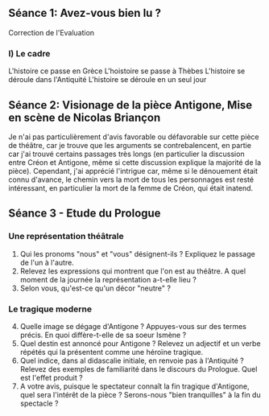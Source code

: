 ## Séance 1: Avez-vous bien lu ?
Correction de l'Evaluation
### I) Le cadre

L'histoire ce passe en Grèce
L'hoistoire se passe à Thèbes
L'histoire se déroule dans l'Antiquité
L'histoire se déroule en un seul jour

## Séance 2: Visionage de la pièce Antigone, Mise en scène de Nicolas Briançon

Je n'ai pas particulièrement d'avis favorable ou défavorable sur cette pièce de théâtre, car je trouve que les arguments se contrebalencent, en partie car j'ai trouvé certains passages très longs (en particulier la discussion entre Créon et Antigone, même si cette discussion explique la majorité de la pièce). Cependant, j'ai apprécié l'intrigue car, même si le dénouement était connu d'avance, le chemin vers la mort de tous les personnages est resté intéressant, en particulier la mort de la femme de Créon, qui était inatend.

## Séance 3 - Etude du Prologue
### Une représentation théâtrale

1. Qui les pronoms "nous" et "vous" désignent-ils ? Expliquez le passage de l'un à l'autre.
2. Relevez les expressions qui montrent que l'on est au théâtre. A quel moment de la journée la représentation a-t-elle lieu ?
3. Selon vous, qu'est-ce qu'un décor "neutre" ?

### Le tragique moderne

4. Quelle image se dégage d'Antigone ? Appuyes-vous sur des termes précis. En quoi diffère-t-elle de sa soeur Ismène ?
5. Quel destin est annoncé pour Antigone ? Relevez un adjectif et un verbe répétés qui la présentent comme une héroïne tragique.
6. Quel indice, dans al didascalie initiale, en renvoie pas à l'Antiquité ? Relevez des exemples de familiarité dans le discours du Prologue. Quel est l'effet produit ?
7. A votre avis, puisque le spectateur connaît la fin tragique d'Antigone, quel sera l'intérêt de la pièce ? Serons-nous "bien tranquilles" à la fin du spectacle ?

